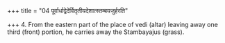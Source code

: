 +++
title = "04 पूर्वार्धाद्वेदेर्वितृतीयदेशात्स्तम्बयजुर्हरति"

+++
4. From the eastern part of the place of vedi (altar) leaving away one third (front) portion, he carries away the Stambayajus (grass).  
